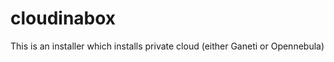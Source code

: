 cloudinabox
===========

This is an installer which installs private cloud (either Ganeti or Opennebula)

